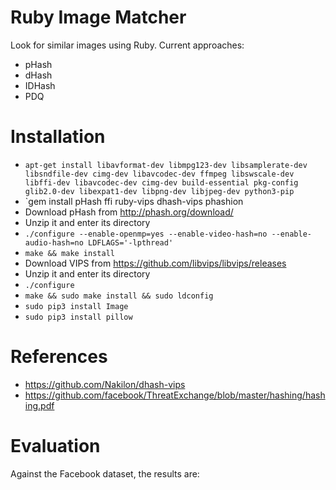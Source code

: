# Ruby Image Matcher

Look for similar images using Ruby. Current approaches:

* pHash
* dHash
* IDHash
* PDQ

# Installation

* `apt-get install libavformat-dev libmpg123-dev libsamplerate-dev libsndfile-dev cimg-dev libavcodec-dev ffmpeg libswscale-dev libffi-dev libavcodec-dev cimg-dev build-essential pkg-config glib2.0-dev libexpat1-dev libpng-dev libjpeg-dev python3-pip`
* `gem install pHash ffi ruby-vips dhash-vips phashion
* Download pHash from http://phash.org/download/
* Unzip it and enter its directory
* `./configure --enable-openmp=yes --enable-video-hash=no --enable-audio-hash=no LDFLAGS='-lpthread'`
* `make && make install`
* Download VIPS from https://github.com/libvips/libvips/releases
* Unzip it and enter its directory
* `./configure`
* `make && sudo make install && sudo ldconfig`
* `sudo pip3 install Image`
* `sudo pip3 install pillow`

# References

* https://github.com/Nakilon/dhash-vips
* https://github.com/facebook/ThreatExchange/blob/master/hashing/hashing.pdf

# Evaluation

Against the Facebook dataset, the results are:
